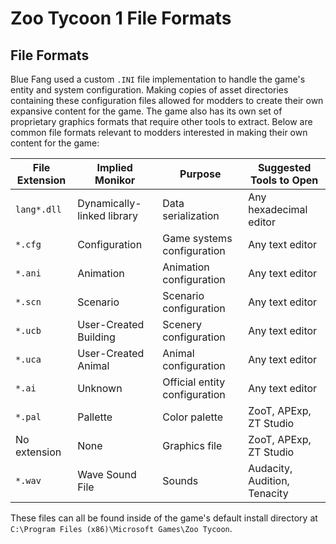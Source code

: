 # Zoo Tycoon 1 File Formats

## File Formats

Blue Fang used a custom `.INI` file implementation to handle the game's entity and system configuration. Making copies of asset directories containing these configuration files allowed for modders to create their own expansive content for the game. The game also has its own set of proprietary graphics formats that require other tools to extract. Below are common file formats relevant to modders interested in making their own content for the game:

| File Extension | Implied Monikor | Purpose | Suggested Tools to Open |
| -------------- | --------------- | ------- | ------------- |
| `lang*.dll`         | Dynamically-linked library | Data serialization | Any hexadecimal editor |
| `*.cfg`             | Configuration | Game systems configuration | Any text editor |
| `*.ani`             | Animation | Animation configuration | Any text editor |
| `*.scn`             | Scenario | Scenario configuration | Any text editor |
| `*.ucb`             | User-Created Building | Scenery configuration | Any text editor |
| `*.uca`             | User-Created Animal | Animal configuration | Any text editor |
| `*.ai`              | Unknown | Official entity configuration | Any text editor |
| `*.pal`             | Pallette | Color palette                | ZooT, APExp, ZT Studio |
| No extension        | None | Graphics file | ZooT, APExp, ZT Studio  |
| `*.wav`             | Wave Sound File | Sounds | Audacity, Audition, Tenacity |

These files can all be found inside of the game's default install directory at `C:\Program Files (x86)\Microsoft Games\Zoo Tycoon`.